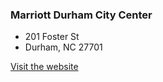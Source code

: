 ### Marriott Durham City Center

* 201 Foster St
* Durham, NC 27701

<a href="http://www.marriott.com/hotels/travel/rducv-durham-marriott-city-center/" class="button">Visit the website</a>
